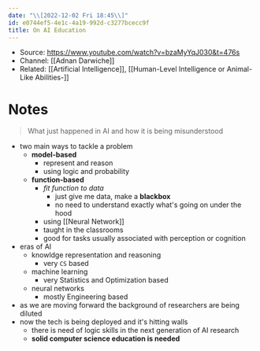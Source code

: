 ```yaml
---
date: "\\[2022-12-02 Fri 18:45\\]"
id: e0744ef5-4e1c-4a19-992d-c3277bcecc9f
title: On AI Education
---
```


- Source: <https://www.youtube.com/watch?v=bzaMyYqJ030&t=476s>
- Channel: [[Adnan Darwiche]]
- Related: [[Artificial Intelligence]], [[Human-Level Intelligence or Animal-Like Abilities-]]

# Notes

> What just happened in AI and how it is being misunderstood

- two main ways to tackle a problem
  - **model-based**
    - represent and reason
    - using logic and probability
  - **function-based**
    - *fit function to data*
      - just give me data, make a **blackbox**
      - no need to understand exactly what's going on under the hood
    - using [[Neural Network]]
    - taught in the classrooms
    - good for tasks usually associated with perception or cognition
- eras of AI
  - knowldge representation and reasoning
    - very `CS` based
  - machine learning
    - very Statistics and Optimization based
  - neural networks
    - mostly Engineering based
- as we are moving forward the background of researchers are being diluted
- now the tech is being deployed and it's hitting walls
  - there is need of logic skills in the next generation of AI research
  - **solid computer science education is needed**
